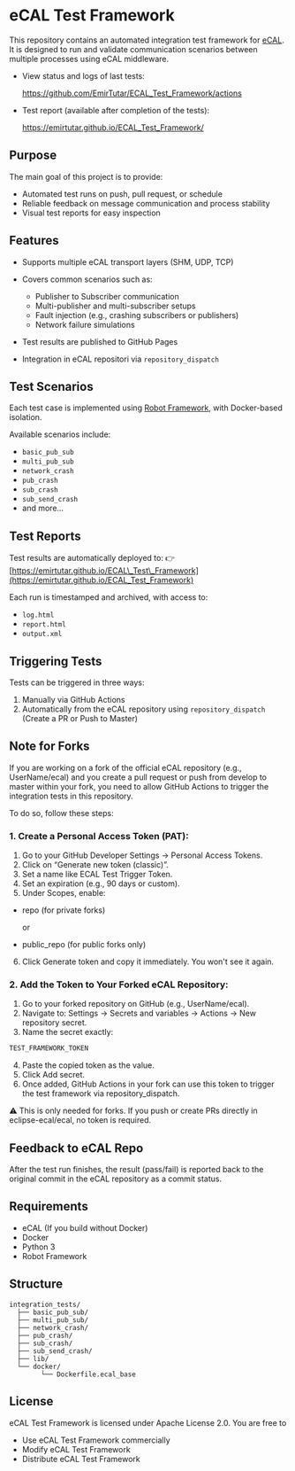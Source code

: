 # eCAL Test Framework

This repository contains an automated integration test framework for [eCAL](https://github.com/eclipse-ecal/ecall). It is designed to run and validate communication scenarios between multiple processes using eCAL middleware.

- View status and logs of last tests:

    https://github.com/EmirTutar/ECAL_Test_Framework/actions

- Test report (available after completion of the tests):
    
    https://emirtutar.github.io/ECAL_Test_Framework/

## Purpose

The main goal of this project is to provide:

* Automated test runs on push, pull request, or schedule
* Reliable feedback on message communication and process stability
* Visual test reports for easy inspection

## Features

* Supports multiple eCAL transport layers (SHM, UDP, TCP)
* Covers common scenarios such as:

  * Publisher to Subscriber communication
  * Multi-publisher and multi-subscriber setups
  * Fault injection (e.g., crashing subscribers or publishers)
  * Network failure simulations
* Test results are published to GitHub Pages
* Integration in eCAL repositori via `repository_dispatch`

## Test Scenarios

Each test case is implemented using [Robot Framework](https://robotframework.org/), with Docker-based isolation.

Available scenarios include:

* `basic_pub_sub`
* `multi_pub_sub`
* `network_crash`
* `pub_crash`
* `sub_crash`
* `sub_send_crash`
* and more...

## Test Reports

Test results are automatically deployed to:
👉 [https://emirtutar.github.io/ECAL\_Test\_Framework](https://emirtutar.github.io/ECAL_Test_Framework)

Each run is timestamped and archived, with access to:

* `log.html`
* `report.html`
* `output.xml`

## Triggering Tests

Tests can be triggered in three ways:

1. Manually via GitHub Actions
2. Automatically from the eCAL repository using `repository_dispatch` (Create a PR or Push to Master)

## Note for Forks

If you are working on a fork of the official eCAL repository (e.g., UserName/ecal) and you create a pull request or push from develop to master within your fork, you need to allow GitHub Actions to trigger the integration tests in this repository.

To do so, follow these steps:

### 1. Create a Personal Access Token (PAT):
1. Go to your GitHub Developer Settings → Personal Access Tokens.
2. Click on “Generate new token (classic)”.
3. Set a name like ECAL Test Trigger Token.
4. Set an expiration (e.g., 90 days or custom).
5. Under Scopes, enable:
 - repo (for private forks)
 
    or

 - public_repo (for public forks only)

6. Click Generate token and copy it immediately. You won't see it again.

### 2. Add the Token to Your Forked eCAL Repository:
1. Go to your forked repository on GitHub (e.g., UserName/ecal).
2. Navigate to: Settings → Secrets and variables → Actions → New repository secret.
3. Name the secret exactly:

```bash
TEST_FRAMEWORK_TOKEN
```
4. Paste the copied token as the value.
5. Click Add secret.
6. Once added, GitHub Actions in your fork can use this token to trigger the test framework via repository_dispatch.

⚠️ This is only needed for forks. If you push or create PRs directly in eclipse-ecal/ecal, no token is required.

## Feedback to eCAL Repo

After the test run finishes, the result (pass/fail) is reported back to the original commit in the eCAL repository as a commit status.

## Requirements

* eCAL (If you build without Docker)
* Docker
* Python 3
* Robot Framework

## Structure

```
integration_tests/
  ├── basic_pub_sub/
  ├── multi_pub_sub/
  ├── network_crash/
  ├── pub_crash/
  ├── sub_crash/
  ├── sub_send_crash/
  ├── lib/
  └── docker/
        └── Dockerfile.ecal_base
```

## License
eCAL Test Framework is licensed under Apache License 2.0. You are free to

- Use eCAL Test Framework commercially
- Modify eCAL Test Framework
- Distribute eCAL Test Framework

